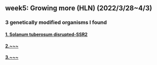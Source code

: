 ## week5: Growing more (HLN) (2022/3/28~4/3)
### 3 genetically modified organisms I found

####  [1. Solanum tuberosum disrupted-SSR2](1/1.md)

####  [2.~~~](2/2.md)

####  [3.~~~](3/3.md)